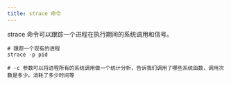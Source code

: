 ```yaml
---
title: strace 命令
---
```


strace 命令可以跟踪一个进程在执行期间的系统调用和信号。

```
# 跟踪一个现有的进程
strace -p pid 

# -c 参数可以将进程所有的系统调用做一个统计分析，告诉我们调用了哪些系统函数，调用次数是多少。消耗了多少时间等
```

